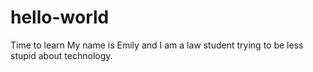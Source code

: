 # hello-world
Time to learn
My name is Emily and I am a law student trying to be less stupid about technology. 
